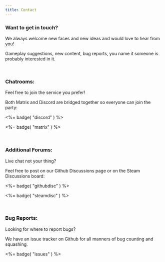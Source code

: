 ```yaml
---
title: Contact
---
```


### Want to get in touch?

We always welcome new faces and new ideas and would love to hear from you!

Gameplay suggestions, new content, bug reports, you name it someone is probably interested in it.

<br>

### Chatrooms:
Feel free to join the service you prefer! 

Both Matrix and Discord are bridged together so everyone can join the party:

<%= badge( "discord" ) %>

<%= badge( "matrix" ) %>

<br>

### Additional Forums:
Live chat not your thing? 

Feel free to post on our Github Discussions page or on the Steam Discussions board:

<%= badge( "githubdisc" ) %>

<%= badge( "steamdisc" ) %>

<br>

### Bug Reports:
Looking for where to report bugs?

We have an issue tracker on Github for all manners of bug counting and squashing.

<%= badge( "issues" ) %>